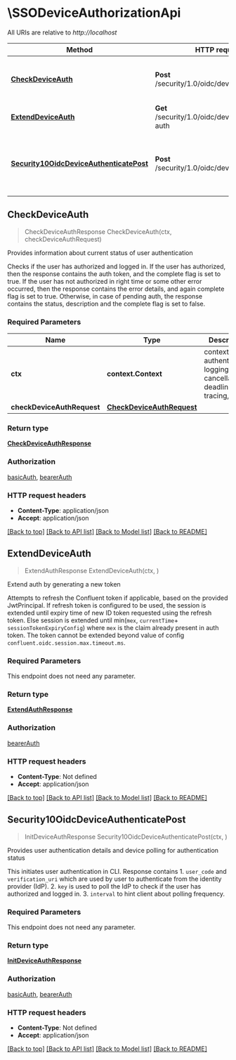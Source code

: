 # \SSODeviceAuthorizationApi

All URIs are relative to *http://localhost*

Method | HTTP request | Description
------------- | ------------- | -------------
[**CheckDeviceAuth**](SSODeviceAuthorizationApi.md#CheckDeviceAuth) | **Post** /security/1.0/oidc/device/check-auth | Provides information about current status of user authentication
[**ExtendDeviceAuth**](SSODeviceAuthorizationApi.md#ExtendDeviceAuth) | **Get** /security/1.0/oidc/device/extend-auth | Extend auth by generating a new token
[**Security10OidcDeviceAuthenticatePost**](SSODeviceAuthorizationApi.md#Security10OidcDeviceAuthenticatePost) | **Post** /security/1.0/oidc/device/authenticate | Provides user authentication details and device polling for authentication status



## CheckDeviceAuth

> CheckDeviceAuthResponse CheckDeviceAuth(ctx, checkDeviceAuthRequest)

Provides information about current status of user authentication

Checks if the user has authorized and logged in. If the user has authorized, then the response contains the auth token, and the complete flag is set to true.   If the user has not authorized in right time or some other error occurred, then the response contains the error details, and again complete flag is set to true.   Otherwise, in case of pending auth, the response contains the status, description and the complete flag is set to false. 

### Required Parameters


Name | Type | Description  | Notes
------------- | ------------- | ------------- | -------------
**ctx** | **context.Context** | context for authentication, logging, cancellation, deadlines, tracing, etc.
**checkDeviceAuthRequest** | [**CheckDeviceAuthRequest**](CheckDeviceAuthRequest.md)|  | 

### Return type

[**CheckDeviceAuthResponse**](CheckDeviceAuthResponse.md)

### Authorization

[basicAuth](../README.md#basicAuth), [bearerAuth](../README.md#bearerAuth)

### HTTP request headers

- **Content-Type**: application/json
- **Accept**: application/json

[[Back to top]](#) [[Back to API list]](../README.md#documentation-for-api-endpoints)
[[Back to Model list]](../README.md#documentation-for-models)
[[Back to README]](../README.md)


## ExtendDeviceAuth

> ExtendAuthResponse ExtendDeviceAuth(ctx, )

Extend auth by generating a new token

Attempts to refresh the Confluent token if applicable, based on the provided JwtPrincipal.   If refresh token is configured to be used, the session is extended until expiry time of new ID token requested using the refresh token.  Else session is extended until min(`mex`, `currentTime`+ `sessionTokenExpiryConfig`) where `mex` is the claim already present in auth token.  The token cannot be extended beyond value of config `confluent.oidc.session.max.timeout.ms`.

### Required Parameters

This endpoint does not need any parameter.

### Return type

[**ExtendAuthResponse**](ExtendAuthResponse.md)

### Authorization

[bearerAuth](../README.md#bearerAuth)

### HTTP request headers

- **Content-Type**: Not defined
- **Accept**: application/json

[[Back to top]](#) [[Back to API list]](../README.md#documentation-for-api-endpoints)
[[Back to Model list]](../README.md#documentation-for-models)
[[Back to README]](../README.md)


## Security10OidcDeviceAuthenticatePost

> InitDeviceAuthResponse Security10OidcDeviceAuthenticatePost(ctx, )

Provides user authentication details and device polling for authentication status

This initiates user authentication in CLI.  Response contains  1. `user_code` and `verification_uri` which are used by user to authenticate from the identity provider (IdP).  2. `key` is used to poll the IdP to check if the user has authorized and logged in. 3. `interval` to hint client about polling frequency. 

### Required Parameters

This endpoint does not need any parameter.

### Return type

[**InitDeviceAuthResponse**](InitDeviceAuthResponse.md)

### Authorization

[basicAuth](../README.md#basicAuth), [bearerAuth](../README.md#bearerAuth)

### HTTP request headers

- **Content-Type**: Not defined
- **Accept**: application/json

[[Back to top]](#) [[Back to API list]](../README.md#documentation-for-api-endpoints)
[[Back to Model list]](../README.md#documentation-for-models)
[[Back to README]](../README.md)

